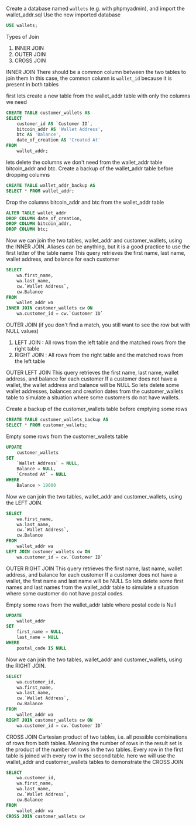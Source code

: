 Create a database named `wallets` (e.g. with phpmyadmin), and import the wallet_addr.sql
Use the new imported database
```sql
USE wallets;
```
Types of Join
1. INNER JOIN
2. OUTER JOIN
3. CROSS JOIN

INNER JOIN
There should be a common column between the two tables to join them
In this case, the common column is `wallet_id` because it is present in both tables

first lets create a new table from the wallet_addr table with only the columns we need
```sql
CREATE TABLE customer_wallets AS
SELECT
    customer_id AS `Customer ID`,
    bitcoin_addr AS 'Wallet Address',
    btc AS 'Balance',
    date_of_creation AS 'Created At'
FROM
    wallet_addr;
```
lets delete the columns we don't need from the wallet_addr table bitcoin_addr and btc. 
Create a backup of the wallet_addr table before dropping columns

```sql
CREATE TABLE wallet_addr_backup AS
SELECT * FROM wallet_addr;
```
Drop the columns bitcoin_addr and btc from the wallet_addr table
```sql
ALTER TABLE wallet_addr
DROP COLUMN date_of_creation,
DROP COLUMN bitcoin_addr,
DROP COLUMN btc;
```
Now we can join the two tables, wallet_addr and customer_wallets, using the INNER JOIN.
Aliases can be anything, but it is a good practice to use the first letter of the table name
This query retrieves the first name, last name, wallet address, and balance for each customer
```sql
SELECT
    wa.first_name,
    wa.last_name,
    cw.`Wallet Address`,
    cw.Balance
FROM
    wallet_addr wa
INNER JOIN customer_wallets cw ON
    wa.customer_id = cw.`Customer ID`
```

OUTER JOIN (if you don't find a match, you still want to see the row but with NULL values)
1. LEFT JOIN : All rows from the left table and the matched rows from the right table
2. RIGHT JOIN : All rows from the right table and the matched rows from the left table

OUTER LEFT JOIN
This query retrieves the first name, last name, wallet address, and balance for each customer
If a customer does not have a wallet, the wallet address and balance will be NULL
So lets delete some wallet addresses, balances and creation dates from the customer_wallets table
to simulate a situation where some customers do not have wallets.

Create a backup of the customer_wallets table before emptying some rows
```sql
CREATE TABLE customer_wallets_backup AS
SELECT * FROM customer_wallets;
```
Empty some rows from the customer_wallets table
```sql
UPDATE
    customer_wallets
SET
    `Wallet Address` = NULL,
    Balance = NULL,
    `Created At` = NULL
WHERE
    Balance > 19000
```
Now we can join the two tables, wallet_addr and customer_wallets, using the LEFT JOIN.
```sql
SELECT
    wa.first_name,
    wa.last_name,
    cw.`Wallet Address`,
    cw.Balance
FROM
    wallet_addr wa
LEFT JOIN customer_wallets cw ON
    wa.customer_id = cw.`Customer ID`
```
OUTER RIGHT JOIN
This query retrieves the first name, last name, wallet address, and balance for each customer
If a customer does not have a wallet, the first name and last name will be NULL
So lets delete some first names and last names from the wallet_addr table to simulate a situation
where some customer do not have postal codes.

Empty some rows from the wallet_addr table where postal code is Null

```sql
UPDATE
    wallet_addr
SET
    first_name = NULL,
    last_name = NULL
WHERE
    postal_code IS NULL
```
Now we can join the two tables, wallet_addr and customer_wallets, using the RIGHT JOIN.
```sql
SELECT
    wa.customer_id,
    wa.first_name,
    wa.last_name,
    cw.`Wallet Address`,
    cw.Balance
FROM
    wallet_addr wa  
RIGHT JOIN customer_wallets cw ON
    wa.customer_id = cw.`Customer ID`
```
CROSS JOIN
Cartesian product of two tables, i.e. all possible combinations of rows from both tables. Meaning 
the number of rows in the result set is the product of the number of rows in the two tables. Every row
in the first table is joined with every row in the second table.
here we will use the wallet_addr and customer_wallets tables to demonstrate the CROSS JOIN

```sql
SELECT
    wa.customer_id,
    wa.first_name,
    wa.last_name,
    cw.`Wallet Address`,
    cw.Balance
FROM
    wallet_addr wa
CROSS JOIN customer_wallets cw
```